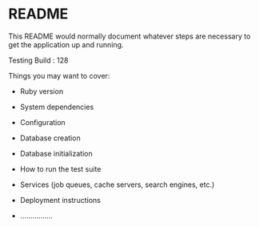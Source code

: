 # README

This README would normally document whatever steps are necessary to get the
application up and running.

Testing Build : 128

Things you may want to cover:

* Ruby version

* System dependencies

* Configuration

* Database creation

* Database initialization

* How to run the test suite

* Services (job queues, cache servers, search engines, etc.)

* Deployment instructions

* ................
